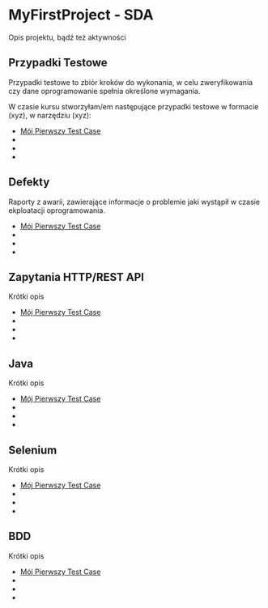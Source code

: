 
# MyFirstProject - SDA

Opis projektu, bądź też aktywności

## Przypadki Testowe

Przypadki testowe to zbiór kroków do wykonania, w celu zweryfikowania
czy dane oprogramowanie spełnia określone wymagania.

W czasie kursu stworzyłam/em następujące przypadki testowe w formacie (xyz),
w narzędziu (xyz):

* [Mój Pierwszy Test Case](./test_cases/file.txt)
*
*
*

## Defekty

Raporty z awarii, zawierające informacje o problemie jaki wystąpił w czasie
ekploatacji oprogramowania.

* [Mój Pierwszy Test Case](./test_cases/file.txt)
*
*
*

## Zapytania HTTP/REST API

Krótki opis

* [Mój Pierwszy Test Case](./test_cases/file.txt)
*
*
*

## Java

Krótki opis

* [Mój Pierwszy Test Case](./test_cases/file.txt)
*
*
*

## Selenium

Krótki opis

* [Mój Pierwszy Test Case](./test_cases/file.txt)
*
*
*

## BDD

Krótki opis

* [Mój Pierwszy Test Case](./test_cases/file.txt)
*
*
*
